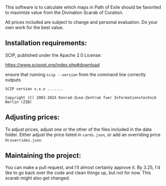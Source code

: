 This software is to calculate which maps in Path of Exile should be favorited to maximize value from the Divination Scarab of Curation.

All prices included are subject to change and personal evaluation. Do your own work for the best value.

## Installation requirements:
SCIP, published under the Apache 2.0 License:

https://www.scipopt.org/index.php#download

ensure that running `scip --version` from the command line correctly outputs 
```
SCIP version x.x.x .......

Copyright (C) 2002-202X Konrad-Zuse-Zentrum fuer Informationstechnik Berlin (ZIB)
```

## Adjusting prices:
To adjust prices, adjust one or the other of the files included in the data folder.
Either adjust the price listed in `cards.json`, or add an overriding price in `overrides.json`

## Maintaining the project:
You can make a pull request, and I'll almost certainly approve it. By 3.25, I'd like to go back over the code and clean things up, but not for now.
This scarab might also get changed.
